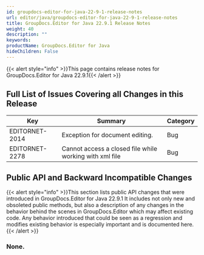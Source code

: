 ```yaml
---
id: groupdocs-editor-for-java-22-9-1-release-notes
url: editor/java/groupdocs-editor-for-java-22-9-1-release-notes
title: GroupDocs.Editor for Java 22.9.1 Release Notes
weight: 40
description: ""
keywords: 
productName: GroupDocs.Editor for Java
hideChildren: False
---
```

{{< alert style="info" >}}This page contains release notes for GroupDocs.Editor for Java 22.9.1{{< /alert >}}

## Full List of Issues Covering all Changes in this Release

| Key | Summary | Category |
| --- | --- | --- |
| EDITORNET-2014 | Exception for document editing. | Bug |
| EDITORNET-2278 | Cannot access a closed file while working with xml file | Bug |


## Public API and Backward Incompatible Changes

{{< alert style="info" >}}This section lists public API changes that were introduced in GroupDocs.Editor for Java 22.9.1 It includes not only new and obsoleted public methods, but also a description of any changes in the behavior behind the scenes in GroupDocs.Editor which may affect existing code. Any behavior introduced that could be seen as a regression and modifies existing behavior is especially important and is documented here.{{< /alert >}}

### None.


